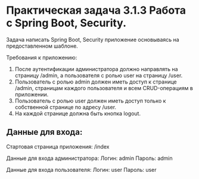 # Практическая задача 3.1.3 Работа с Spring Boot, Security.
Задача написать Spring Boot, Security приложение основываясь на предоставленном шаблоне.

Требования к приложению:
1. После аутентификации администратора должно направлять на страницу /admin, а пользователя с ролью user на страницу /user.
2. Пользователь с ролью admin должен иметь доступ к странице /admin, страницам каждого пользователя и всем CRUD-операциям в приложении.
3. Пользователь с ролью user должен иметь доступ только к собственной странице по адресу /user.
4. На каждой странице должна быть кнопка logout.

## Данные для входа:
Стартовая страница приложения: /index

Данные для входа администратора:
Логин: admin
Пароль: admin

Данные для входа пользователя:
Логин: user
Пароль: user
